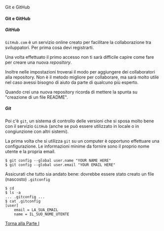 Git e GitHub


#### Git e GitHub

##### GitHub

`GitHub.com` è un servizio online creato per facilitare la collaborazione
tra sviluppatori. Per prima cosa devi registrarti.

Una volta effettuato il primo accesso non ti sarà difficile capire come
fare per creare una nuova *repository*.

Inoltre nelle impostazioni troverai il modo per aggiungere dei collaboratori
alla repository. Non è il metodo migliore per collaborare,
ma sarà molto utile nel caso avessi bisogno di aiuto da parte di qualcuno
più esperto.

Quando crei una nuova repository ricorda di mettere la spunta
su "creazione di un file README".

##### Git

Poi c'è `git`, un sistema di controllo delle versioni
che si sposa molto bene con il servizio `GitHub`
(anche se può essere utilizzato in locale o in congiunzione con altri sistemi).

La prima volta che si utilizza `git` su un computer è opportuno effettuare
una configurazione. Le informazioni minime da fornire sono il
proprio nome utente e la propria email.

```
$ git config --global user.name "YOUR NAME HERE"
$ git config --global user.email "YOUR EMAIL HERE"
```

Assicurati che tutto sia andato bene: dovrebbe essere stato creato un file
(nascosto) `.gitconfig`

```
$ cd
$ ls -a
... .gitconfig ...
$ cat .gitconfig
[user]
	email = LA_SUA_EMAIL
	name = IL_SUO_NOME_UTENTE
```

<a href="/activities/1">Torna alla Parte I</a>
